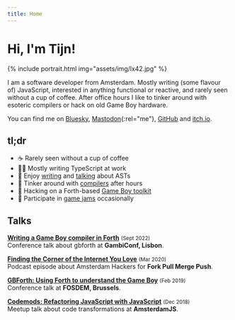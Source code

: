 ```yaml
---
title: Home
---
```


# Hi, I'm Tijn!

{% include portrait.html img="assets/img/lx42.jpg" %}

I am a software developer from Amsterdam. Mostly writing (some flavour of) JavaScript, interested in anything functional or reactive, and rarely seen without a cup of coffee. After office hours I like to tinker around with esoteric compilers or hack on old Game Boy hardware.

You can find me on [Bluesky](https://bsky.app/profile/tkers.dev), [Mastodon](https://mastodon.gamedev.place/@tkers){:rel="me"}, [GitHub](https://github.com/tkers) and [itch.io](https://tkers.itch.io).

## tl;dr

- ☕️ Rarely seen without a cup of coffee
- 👨‍💻 Mostly writing TypeScript at work
- 📣 Enjoy [writing](https://www.reaktor.com/blog/an-introduction-to-codemods) and [talking](https://www.youtube.com/watch?v=xS7UrNPmYX8) about ASTs
- 🔬 Tinker around with [compilers](https://github.com/liphe/delisp) after hours
- 👾 Hacking on a Forth-based [Game Boy toolkit](https://github.com/ams-hackers/gbforth)
- 🌱 Participate in [game jams](https://itch.io/c/3080540/game-jams) occasionally

## Talks

**[Writing a Game Boy compiler in Forth](https://www.youtube.com/watch?v=tax0DNC0ybI)** <small>(Sept 2022)</small>\
Conference talk about gbforth at **GambiConf, Lisbon**.

**[Finding the Corner of the Internet You Love](https://www.reaktor.com/forkpullmergepush/finding-the-corner-of-the-internet-you-love-with-amsterdam-hackers)** <small>(Mar 2020)</small>\
Podcast episode about Amsterdam Hackers for **Fork Pull Merge Push**.

**[GBForth: Using Forth to understand the Game Boy](https://www.youtube.com/watch?v=g3HNhvW3lI8)** <small>(Feb 2019)</small>\
Conference talk at **FOSDEM, Brussels**.

**[Codemods: Refactoring JavaScript with JavaScript](https://www.youtube.com/watch?v=xS7UrNPmYX8)** <small>(Dec 2018)</small>\
Meetup talk about code transformations at **AmsterdamJS**.
